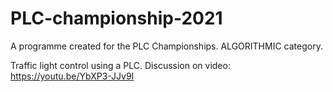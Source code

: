 # PLC-championship-2021
A programme created for the PLC Championships. ALGORITHMIC category.

Traffic light control using a PLC. Discussion on video: https://youtu.be/YbXP3-JJv9I
